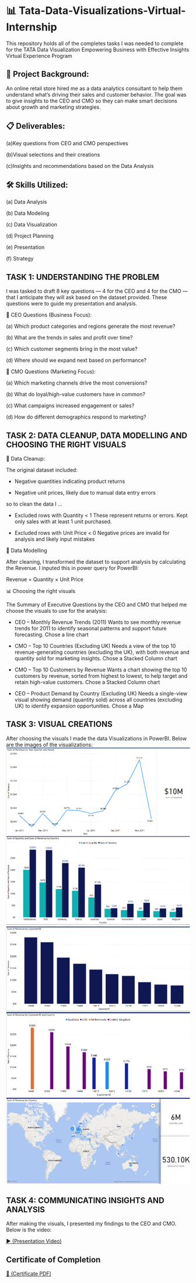 # 📊 Tata-Data-Visualizations-Virtual-Internship
This repository holds all of the completes tasks I was needed to complete for the TATA Data Visualization Empowering Business with Effective Insights Virtual Experience Program
## 🧠 Project Background:
An online retail store hired me as a data analytics consultant to help them understand what’s driving their sales and customer behavior. The goal was to give insights to the CEO and CMO so they can make smart decisions about growth and marketing strategies. 

## 📋 Deliverables:
(a)Key questions from CEO and CMO perspectives

(b)Visual selections and their creations

(c)Insights and recommendations based on the Data Analysis

## 🛠️ Skills Utilized:
(a) Data Analysis

(b) Data Modeling

(c) Data Visualization

(d) Project Planning

(e) Presentation

(f) Strategy

## TASK 1: UNDERSTANDING THE PROBLEM
I was tasked to draft 8 key questions — 4 for the CEO and 4 for the CMO — that I anticipate they will ask based on the dataset provided. These questions were to guide my presentation and analysis.

📝 CEO Questions (Business Focus):

(a) Which product categories and regions generate the most revenue?

(b) What are the trends in sales and profit over time?

(c) Which customer segments bring in the most value?

(d) Where should we expand next based on performance?

📝 CMO Questions (Marketing Focus):

(a) Which marketing channels drive the most conversions?

(b) What do loyal/high-value customers have in common?

(c) What campaigns increased engagement or sales?

(d) How do different demographics respond to marketing?

## TASK 2: DATA CLEANUP, DATA MODELLING AND CHOOSING THE RIGHT VISUALS

🧹 Data Cleanup:

The original dataset included:

- Negative quantities indicating product returns

- Negative unit prices, likely due to manual data entry errors

so to clean the data I ...

- Excluded rows with Quantity < 1
These represent returns or errors. Kept only sales with at least 1 unit purchased.

- Excluded rows with Unit Price < 0
Negative prices are invalid for analysis and likely input mistakes

📐 Data Modelling

After cleaning, I transformed the dataset to support analysis by calculating the Revenue.
I inputed this in power query for PowerBI:

Revenue = Quantity × Unit Price

📊 Choosing the right visuals

The Summary of Executive Questions by the CEO and CMO that helped me choose the visuals to use for the analysis:

- CEO – Monthly Revenue Trends (2011)
Wants to see monthly revenue trends for 2011 to identify seasonal patterns and support future forecasting. Chose a line chart

- CMO – Top 10 Countries (Excluding UK)
Needs a view of the top 10 revenue-generating countries (excluding the UK), with both revenue and quantity sold for marketing insights. Chose a Stacked Column chart

- CMO – Top 10 Customers by Revenue
Wants a chart showing the top 10 customers by revenue, sorted from highest to lowest, to help target and retain high-value customers. Chose a Stacked Column chart

- CEO – Product Demand by Country (Excluding UK)
Needs a single-view visual showing demand (quantity sold) across all countries (excluding UK) to identify expansion opportunities. Chose a Map

## TASK 3: VISUAL CREATIONS
After choosing the visuals I made the data Visualizations in PowerBI. Below are the images of the visualizations:
![Monthly Revenue Trends in 2011](TataLineGraph.png)
![Top 10 Countries (Excluding UK)](TataBarchart1.png)
![Top 10 Customers by Revenue](TataBarchart2.png)
![Top 10 Customers by Revenue & Country](Tatabarchart3.png)
![Product Demand by Country Excluding UK](TataMap.png)

## TASK 4: COMMUNICATING INSIGHTS AND ANALYSIS
After making the visuals, I presented my findings to the CEO and CMO.  Below is the video:

[▶️  (Presentation Video)](Tatagroup_presentation.mp4) 

## Certificate of Completion

[🔗  (Certificate PDF)](Tata_certificate_EannBaraka.pdf) 







